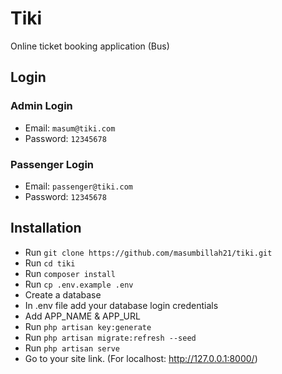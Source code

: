 # Tiki

Online ticket booking application (Bus)

## Login

### Admin Login

- Email: `masum@tiki.com`
- Password: `12345678`

### Passenger Login

- Email: `passenger@tiki.com`
- Password: `12345678`

## Installation

- Run `git clone https://github.com/masumbillah21/tiki.git`
- Run `cd tiki`
- Run `composer install`
- Run `cp .env.example .env`
- Create a database
- In .env file add your database login credentials
- Add APP_NAME & APP_URL
- Run `php artisan key:generate`
- Run `php artisan migrate:refresh --seed`
- Run `php artisan serve`
- Go to your site link. (For localhost: http://127.0.0.1:8000/)
